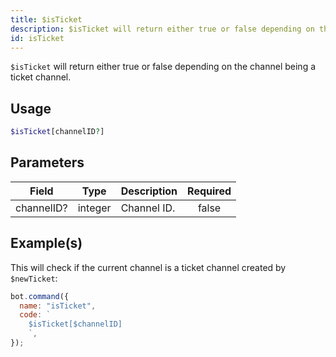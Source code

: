 ```yaml
---
title: $isTicket
description: $isTicket will return either true or false depending on the channel being a ticket channel.
id: isTicket
---
```


`$isTicket` will return either true or false depending on the channel being a ticket channel.

## Usage

```php
$isTicket[channelID?]
```

## Parameters

| Field      | Type    | Description | Required |
| ---------- | ------- | ----------- | :------: |
| channelID? | integer | Channel ID. |  false   |

## Example(s)

This will check if the current channel is a ticket channel created by `$newTicket`:

```javascript
bot.command({
  name: "isTicket",
  code: `
    $isTicket[$channelID]
    `,
});
```
